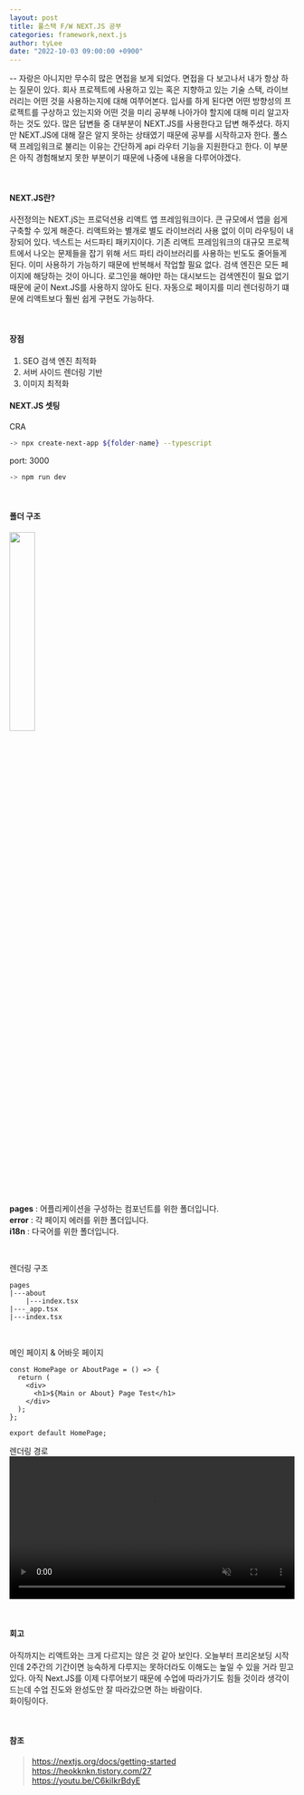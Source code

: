 ```yaml
---
layout: post
title: 풀스택 F/W NEXT.JS 공부
categories: framework,next.js
author: tyLee
date: "2022-10-03 09:00:00 +0900"
---
```


-- 자랑은 아니지만 무수히 많은 면접을 보게 되었다. 면접을 다 보고나서 내가 항상 하는 질문이 있다. 회사 프로젝트에 사용하고 있는 혹은 지향하고 있는 기술 스택, 라이브러리는 어떤 것을 사용하는지에 대해 여쭈어본다. 입사를 하게 된다면 어떤 방향성의 프로젝트를 구상하고 있는지와 어떤 것을 미리 공부해 나아가야 할지에 대해 미리 알고자 하는 것도 있다. 많은 답변들 중 대부분이 NEXT.JS를 사용한다고 답변 해주셨다. 하지만 NEXT.JS에 대해 잘은 알지 못하는 상태였기 때문에 공부를 시작하고자 한다. 풀스택 프레임워크로 불리는 이유는 간단하게 api 라우터 기능을 지원한다고 한다. 이 부분은 아직 경험해보지 못한 부분이기 때문에 나중에 내용을 다루어야겠다.

<br>

#### NEXT.JS란?

사전정의는 NEXT.jS는 프로덕션용 리액트 앱 프레임워크이다. 큰 규모에서 앱을 쉽게 구축할 수 있게 해준다. 리액트와는 별개로 별도 라이브러리 사용 없이 이미 라우팅이 내장되어 있다. 넥스트는 서드파티 패키지이다. 기존 리액트 프레임워크의 대규모 프로젝트에서 나오는 문제들을 잡기 위해 서드 파티 라이브러리를 사용하는 빈도도 줄어들게 된다. 이미 사용하기 가능하기 때문에 반복해서 작업할 필요 없다.
검색 엔진은 모든 페이지에 해당하는 것이 아니다.
로그인을 해야만 하는 대시보드는 검색엔진이 필요 없기 때문에 굳이 Next.JS를 사용하지 않아도 된다.
자동으로 페이지를 미리 렌더링하기 떄문에 리액트보다 훨씬 쉽게 구현도 가능하다.

<br>

#### 장점

1. SEO 검색 엔진 최적화
2. 서버 사이드 렌더링 기반
3. 이미지 최적화

#### NEXT.JS 셋팅

CRA

```bash
-> npx create-next-app ${folder-name} --typescript
```

port: 3000

```bash
-> npm run dev
```

<br>

#### 폴더 구조

<img src="{{'/assets/img/next/folder.png' | relative_url}}" style="width: 30%;">

**pages** : 어플리케이션을 구성하는 컴포넌트를 위한 폴더입니다.  
**error** : 각 페이지 에러를 위한 폴더입니다.  
**i18n** : 다국어를 위한 폴더입니다.

<br>

<!-- <img src="{{'/assets/img/next/pages.png' | relative_url}}" style="width: 30%;"> -->

렌더링 구조

```tsx
pages
|---about
    |---index.tsx
|---_app.tsx
|---index.tsx
```

<br>

메인 페이지 & 어바웃 페이지

```tsx
const HomePage or AboutPage = () => {
  return (
    <div>
      <h1>${Main or About} Page Test</h1>
    </div>
  );
};

export default HomePage;
```

렌더링 경로
<video width="100%" src="{{'/assets/img/next/next-path.mov' | relative_url}}" autoplay loop muted></video>

<br>

#### 회고

아직까지는 리액트와는 크게 다르지는 않은 것 같아 보인다. 오늘부터 프리온보딩 시작인데 2주간의 기간이면 능숙하게 다루지는 못하더라도 이해도는 높일 수 있을 거라 믿고 있다. 아직 Next.JS를 이제 다루어보기 때문에 수업에 따라가기도 힘들 것이라 생각이 드는데 수업 진도와 완성도만 잘 따라갔으면 하는 바람이다.  
화이팅이다.

<br>

#### 참조

> <https://nextjs.org/docs/getting-started>  
> <https://heokknkn.tistory.com/27>  
> <https://youtu.be/C6kiIkrBdyE>
